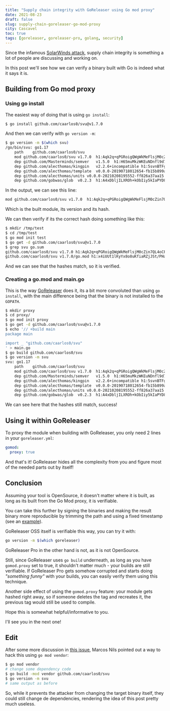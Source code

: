 ```yaml
---
title: "Supply chain integrity with GoReleaser using Go mod proxy"
date: 2021-08-23
draft: false
slug: supply-chain-goreleaser-go-mod-proxy
city: Cascavel
toc: true
tags: [goreleaser, goreleaser-pro, golang, security]
---
```


Since the infamous [SolarWinds attack](https://www.csoonline.com/article/3191947/supply-chain-attacks-show-why-you-should-be-wary-of-third-party-providers.html), supply chain integrity is something a lot of people are discussing and working on. 

In this post we'll see how we can verify a binary built with Go is indeed what it says it is.

## Building from Go mod proxy

### Using go install

The easiest way of doing that is using `go install`:

```sh
$ go install github.com/caarlos0/svu@v1.7.0
```

And then we can verify with `go version -m`:

```sh
$ go version -m $(which svu)
/go/bin/svu: go1.17
	path	github.com/caarlos0/svu
	mod	github.com/caarlos0/svu	v1.7.0	h1:Aqk2q+qPGRoigQWgWkMeFlsjM0cZin7QL4oCPL++xUI=
	dep	github.com/Masterminds/semver	v1.5.0	h1:H65muMkzWKEuNDnfl9d70GUjFniHKHRbFPGBuZ3QEww=
	dep	github.com/alecthomas/kingpin	v2.2.6+incompatible	h1:5svnBTFgJjZvGKyYBtMB0+m5wvrbUHiqye8wRJMlnYI=
	dep	github.com/alecthomas/template	v0.0.0-20190718012654-fb15b899a751	h1:JYp7IbQjafoB+tBA3gMyHYHrpOtNuDiK/uB5uXxq5wM=
	dep	github.com/alecthomas/units	v0.0.0-20210208195552-ff826a37aa15	h1:AUNCr9CiJuwrRYS3XieqF+Z9B9gNxo/eANAJCF2eiN4=
	dep	github.com/gobwas/glob	v0.2.3	h1:A4xDbljILXROh+kObIiy5kIaPYD8e96x1tgBhUI5J+Y=
```

In the output, we can see this line:

```sh
mod	github.com/caarlos0/svu	v1.7.0	h1:Aqk2q+qPGRoigQWgWkMeFlsjM0cZin7QL4oCPL++xUI=
```

Which is the built module, its version and its hash.

We can then verify if its the correct hash doing something like this:

```sh
$ mkdir /tmp/test
$ cd /tmp/test
$ go mod init test
$ go get -d github.com/caarlos0/svu@v1.7.0
$ grep svu go.sum
github.com/caarlos0/svu v1.7.0 h1:Aqk2q+qPGRoigQWgWkMeFlsjM0cZin7QL4oCPL++xUI=
github.com/caarlos0/svu v1.7.0/go.mod h1:x4iUUt1lKyYx8o8uKfiaRZjJSt/PHaYTSUgR13e6Zy0=
```

And we can see that the hashes match, so it is verified.

### Creating a go.mod and main.go

This is the way [GoReleaser](https://goreleaser.com) does it, its a bit more convoluted than using `go install`, with the main difference being that the binary is not installed to the `GOPATH`.

```sh
$ mkdir proxy
$ cd proxy/
$ go mod init proxy
$ go get -d github.com/caarlos0/svu@v1.7.0
$ echo '// +build main
package main

import _ "github.com/caarlos0/svu"
' > main.go
$ go build github.com/caarlos0/svu
$ go version -m svu
svu: go1.17
	path	github.com/caarlos0/svu
	mod	github.com/caarlos0/svu	v1.7.0	h1:Aqk2q+qPGRoigQWgWkMeFlsjM0cZin7QL4oCPL++xUI=
	dep	github.com/Masterminds/semver	v1.5.0	h1:H65muMkzWKEuNDnfl9d70GUjFniHKHRbFPGBuZ3QEww=
	dep	github.com/alecthomas/kingpin	v2.2.6+incompatible	h1:5svnBTFgJjZvGKyYBtMB0+m5wvrbUHiqye8wRJMlnYI=
	dep	github.com/alecthomas/template	v0.0.0-20190718012654-fb15b899a751	h1:JYp7IbQjafoB+tBA3gMyHYHrpOtNuDiK/uB5uXxq5wM=
	dep	github.com/alecthomas/units	v0.0.0-20210208195552-ff826a37aa15	h1:AUNCr9CiJuwrRYS3XieqF+Z9B9gNxo/eANAJCF2eiN4=
	dep	github.com/gobwas/glob	v0.2.3	h1:A4xDbljILXROh+kObIiy5kIaPYD8e96x1tgBhUI5J+Y=
```

We can see here that the hashes still match, success!

## Using it within GoReleaser

To proxy the module when building with GoReleaser, you only need 2 lines in your `goreleaser.yml`:

```yaml
gomod:
  proxy: true
```

And that's it! GoReleaser hides all the complexity from you and figure most of the needed parts out by itself!

## Conclusion

Assuming your tool is OpenSource, it doesn't matter where it is built, as long as its built from the Go Mod proxy, it is verifiable.

You can take this further by signing the binaries and making the result binary more reproducible by trimming the path and using a fixed timestamp (see an [example](https://github.com/caarlos0/goreleaserfiles/blob/main/build.yml)).

GoReleaser OSS itself is verifiable this way, you can try it with: 

```sh
go version -m $(which goreleaser)
```

GoReleaser Pro in the other hand is not, as it is not OpenSource. 

Still, since GoReleaser uses `go build` underneath, as long as you have `gomod.proxy` set to true, it shouldn't matter much - your builds are still verifiable. If GoReleaser Pro gets somehow corrupted and starts doing *"something funny"* with your builds, you can easily verify them using this technique.

Another side effect of using the `gomod.proxy` feature: your module gets hashed right away, so if someone deletes the tag and recreates it, the previous tag would still be used to compile.

Hope this is somewhat helpful/informative to you. 

I'll see you in the next one!

## Edit

After some more discussion in [this issue](https://github.com/goreleaser/goreleaser/issues/2391), Marcos Nils pointed out a way to hack this using `go mod vendor`:

```sh
$ go mod vendor
# change some dependency code
$ go build -mod vendor github.com/caarlos0/svu
$ go version -m svu
# same output as before
```

So, while it prevents the attacker from changing the target binary itself, they could still change de dependencies, rendering the idea of this post pretty much useless.
